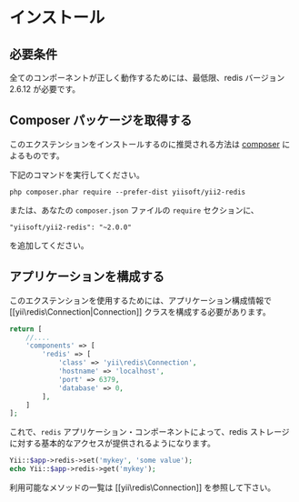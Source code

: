 インストール
============

## 必要条件

全てのコンポーネントが正しく動作するためには、最低限、redis バージョン 2.6.12 が必要です。

## Composer パッケージを取得する

このエクステンションをインストールするのに推奨される方法は [composer](http://getcomposer.org/download/) によるものです。

下記のコマンドを実行してください。

```
php composer.phar require --prefer-dist yiisoft/yii2-redis
```

または、あなたの `composer.json` ファイルの `require` セクションに、

```
"yiisoft/yii2-redis": "~2.0.0"
```

を追加してください。

## アプリケーションを構成する

このエクステンションを使用するためには、アプリケーション構成情報で [[yii\redis\Connection|Connection]] クラスを構成する必要があります。

```php
return [
    //....
    'components' => [
        'redis' => [
            'class' => 'yii\redis\Connection',
            'hostname' => 'localhost',
            'port' => 6379,
            'database' => 0,
        ],
    ]
];
```

これで、`redis` アプリケーション・コンポーネントによって、redis ストレージに対する基本的なアクセスが提供されるようになります。
 
```php
Yii::$app->redis->set('mykey', 'some value');
echo Yii::$app->redis->get('mykey');
```

利用可能なメソッドの一覧は [[yii\redis\Connection]] を参照して下さい。
